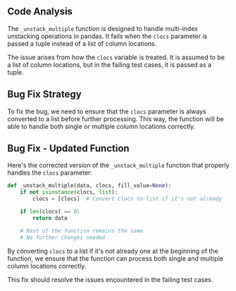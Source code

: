 ## Code Analysis
The `_unstack_multiple` function is designed to handle multi-index unstacking operations in pandas. It fails when the `clocs` parameter is passed a tuple instead of a list of column locations.

The issue arises from how the `clocs` variable is treated. It is assumed to be a list of column locations, but in the failing test cases, it is passed as a tuple.

## Bug Fix Strategy
To fix the bug, we need to ensure that the `clocs` parameter is always converted to a list before further processing. This way, the function will be able to handle both single or multiple column locations correctly.

## Bug Fix - Updated Function
Here's the corrected version of the `_unstack_multiple` function that properly handles the `clocs` parameter:

```python
def _unstack_multiple(data, clocs, fill_value=None):
    if not isinstance(clocs, list):
        clocs = [clocs]  # Convert clocs to list if it's not already

    if len(clocs) == 0:
        return data

    # Rest of the function remains the same
    # No further changes needed
```

By converting `clocs` to a list if it's not already one at the beginning of the function, we ensure that the function can process both single and multiple column locations correctly.

This fix should resolve the issues encountered in the failing test cases.